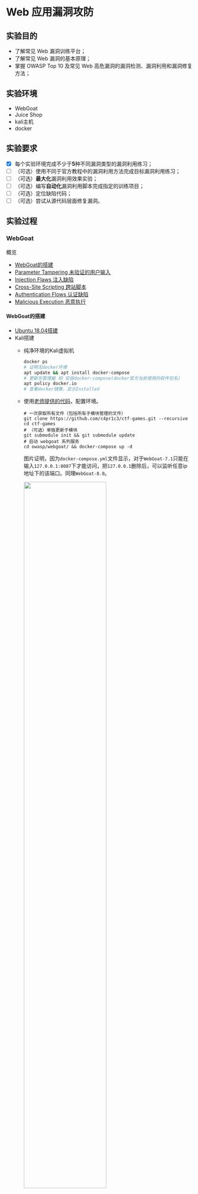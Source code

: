 # Web 应用漏洞攻防

## 实验目的

- 了解常见 Web 漏洞训练平台；
- 了解常见 Web 漏洞的基本原理；
- 掌握 OWASP Top 10 及常见 Web 高危漏洞的漏洞检测、漏洞利用和漏洞修复方法；

## 实验环境

- WebGoat
- Juice Shop
- kali主机
- docker

## 实验要求

- [x] 每个实验环境完成不少于**5**种不同漏洞类型的漏洞利用练习；
- [ ] （可选）使用不同于官方教程中的漏洞利用方法完成目标漏洞利用练习；
- [ ] （可选）**最大化**漏洞利用效果实验；
- [ ] （可选）编写**自动化**漏洞利用脚本完成指定的训练项目；
- [ ] （可选）定位缺陷代码；
- [ ] （可选）尝试从源代码层面修复漏洞。

## 实验过程

### WebGoat

概览
- [WebGoat的搭建](#webgoat%e7%9a%84%e6%90%ad%e5%bb%ba)
- [Parameter Tampering 未验证的用户输⼊](#parameter-tampering-%e6%9c%aa%e9%aa%8c%e8%af%81%e7%9a%84%e7%94%a8%e6%88%b7%e8%be%93%e2%bc%8a)
- [Injection Flaws 注⼊缺陷](#injection-flaws-%e6%b3%a8%e2%bc%8a%e7%bc%ba%e9%99%b7)
- [Cross-Site Scripting 跨站脚本](#cross-site-scripting)
- [Authentication Flows 认证缺陷](#authentication-flows-%e8%ae%a4%e8%af%81%e7%bc%ba%e9%99%b7)
- [Malicious Execution 恶意执行](#malicious-execution-%e6%81%b6%e6%84%8f%e6%89%a7%e8%a1%8c)

#### WebGoat的搭建

- [Ubuntu 18.04搭建](https://github.com/c4pr1c3/ac-demo#ubuntu-1804-%E4%B8%8A%E9%85%8D%E7%BD%AE%E6%9C%AC%E9%A1%B9%E7%9B%AE)
- Kali搭建
  - 纯净环境的Kali虚拟机   
    ```bash
    docker ps
    # 证明无docker环境
    apt update && apt install docker-compose
    # 更新包管理器 和 安装docker-compose(docker官方当前使用的软件包名)
    apt policy docker.io
    # 查看docker镜像，显示Installed
    ```
  - 使用[老师提供的代码](https://github.com/c4pr1c3/ctf-games)，配置环境。
    ```
    # 一次获取所有文件（包括所有子模块管理的文件）
    git clone https://github.com/c4pr1c3/ctf-games.git --recursive
    cd ctf-games
    # （可选）单独更新子模块
    git submodule init && git submodule update
    # 启动 webgoat 系列服务
    cd owasp/webgoat/ && docker-compose up -d
    ```
    图片证明，因为`docker-compose.yml`文件显示，对于`WebGoat-7.1`只能在输入`127.0.0.1:8087`下才能访问，把`127.0.0.1`删除后，可以监听任意ip地址下的该端口。同理`WebGoat-8.0`。
    
    <img src="imgs/webgoat7and8.png" width=70%>
  - 启动环境后，查看webgoat7.1和8.0，都处于健康状态。

    <img src="imgs/healthy.png" width=70%>
  - 打开`Kali-WebGoat`浏览器输入`ip地址/WebGoat/attack`或者`ip地址/WebGoat/login`进入登陆页面
    - WebGoat-7.1 以普通用户或者管理员身份登录 `127.0.0.1:8087/WebGoat/attack`

        <img src="imgs/webgoat7login.png" width=50%>
    - WebGoat-8.0 需要注册后再登录 `127.0.0.1:8088/WebGoat/attack`
        
        <img src="imgs/webgoat8login.png" width=50%>
- `Burp Suite`使用基础
  - 正向代理工具，浏览器配合使用`Burp Suite`
  - 在`firefox add-ons`装扩展`Proxy SwitchyOmega`，不用每次更改系统配置
        
    <img src="imgs/newprofile.png">

    - `Burp Suite`的相关配置信息
        
        <img src="imgs/burpsuiteparameterset.png" width=70%>
    - `Burp Suite`的设置

        <img src="imgs/proxylistenrunning.png" width=70%>
    - 点击火狐浏览器的右上角圆圈符号，选择刚创建的`burpsuite`代理
  - 手动更改Firefox的Connection Settings 
    - HTTP Proxy 127.0.0.1 Port:8080(Burp Suite默认)
    - No Proxy for  去掉 `localhost,127.0.0.1`
  - `Proxy`设置`intercept is off`，`Burp Suite`能够拦截通过的数据包
  - `Proxy`设置`intercept is on`，burpsuite会拦截所有的请求(相当于网络请求的断点模式)，随便更改`Raw packets`，再`forward`。
  - 一个使用实例
    <img src="imgs/burpsuiteproxy.png">

#### Parameter Tampering (未验证的用户输⼊)

- 攻击者对HTTP请求进行修改
  - 修改`URL/请求字符串/HTTP 请求头/Cookies/表单域/隐藏域`
- 漏洞利用
  - 获得对客户端缓存、Cookie、请求编码等的控制/强制浏览/命令执行/Cookie 毒化和隐藏域控制
  - 篡改工具：`Burp Suite`
- 原因：
  - 只在客户端进行了输入验证
  - 输入数据过滤时未进行规范化，导致过滤措施被绕过
- 安全加固方法
  - 所有的用户输入需要在服务端进行集中的统一验证
  - 不“滥用”隐藏域，重要数据应存储在 Session 中或对请求参数进行签名验证。
  - 对于请求参数需要严格验证其类型
  
##### Bypass front-end restrictions 「WebGoat-8.0」

- 绕过前端的限制
  - 前端：浏览器
  - 后端：用户端
- 突破限制
  - Test One：直接在`Burp Suite`的界面进行修改后，转发包，成功。
    证明前端页面的下拉框、单选框、多选框和文本框的限制**无用**。
        
    <img src="imgs/Bypassfront-endrestrictions.png" width=70%>
  - Test Two[待解决]
    >there is some mechanism in place to prevent users from sending altered field values to server, such as validation before sending 用发送前验证防止修改字段
    >绕过方法：重放攻击

    <img src="imgs/validation.png" width=70%>

##### Bypass HTML Field Restrictions 「WebGoat-7.1」

- 绕过HTML字段的限制

##### Exploit Hidden Fields 「WebGoat-7.1」

- 利用隐藏字段

#### Injection Flaws (注⼊缺陷)

##### Command Injection (命令注入攻击) 「WebGoat-7.1」

- 攻击`parameter-driven sites`，将用户输入未经过滤或者过滤不严就直接当作系统命令进行执行。
- 命令连接符号
  - && 前一个指令执行成功，后面的指令才继续执行，就像进行与操作一样
  - || 前一个命令执行失败，后面的才继续执行，类似于或操作
  - & 直接连接多个命令
  - | 管道符，将前一个命令的输出作为下一个命令的输入
  - ; 直接连接多个命令
- 解决方法
  > sanitize(清理) all input data, especially data that will used in OS command, scripts, and database queries 
- 实验过程
  "&& echo "hello world
  
  <img src="imgs/commandinjection.gif">

##### SQL Injection 「WebGoat-7.1」

##### SQL Injection 「WebGoat-8.0」

#### Cross-Site Scripting

##### Phishing with XSS 「WebGoat-7.1」

- 漏洞利用
  > Insert html to that requests credentials 请求凭据
  > Add javascript to actually collect the credentials
  > Post the credentials to http://localhost:8080/WebGoat/catcher?PROPERTY=yes...
- 实验过程[莫名其妙的过了]
  <script>alert('hacked')</script> 

##### Stored XSS Attacks 「WebGoat-7.1」

<img src="imgs/storexss.gif">

##### Stored XSS Attacks (跨站点脚本XSS) 「WebGoat-8.0」

##### Cross Site Request Forgery (CSRF) (跨站点请求伪造) 「WebGoat-8.0」

- `One Click Attack` 或者 `Session Riding` 

#### Authentication Flows (认证缺陷)

##### Session Management Flaws (脆弱的访问控制) 「WebGoat-7.1」

- Password Strength [看了solution，还涉及到计算知识]
- Forget Password
  - 某些网站用于找回密码的认证问题过于简单，可以通过暴力求解
    
    <img src="imgs/forgetpsw.png" width=70%>

#### Malicious Execution (恶意执行)

##### Malicious File Execution (⽂件上传漏洞) 「WebGoat-7.1」

```
<HTML>

<% java.io.File file= newjava.io.File("/.extract/webapps/WebGoat/mfe_target/guest.txt");file.createNewFile();%>

</HTML>
```
- 实验过程
  - 先上传真实图片；
  - 后上传`.jsp`，虽然是`.jsp`文件，但是浏览器的预览功能还是会识别成图片，所以可以右键`view image info`和`copy image location`。
  - 一旦`copy image location`后，paste到地址栏，就可以成功执行

    <img src="imgs/MaliciousFileExecution.gif">

### Juice Shop

#### Juice Shop 环境搭建

- 从`Webgoat`目录切换到`juice shop`目录，启动环境，查看容器显示healthy。
    
    <img src="imgs/juiceshophealthy.png">
- 同理`Webgoat`的登录，以`127.0.0.1:3000`登录`juice shop`并且注册。
- **寻找计分板scoreboard**
  - 对于不熟前端的人，(跪
  - 页面源代码，无
  - 查看mainxxx.js

      <img src="imgs/scoreboard.png" width=70%>
  - 在网址栏输入`127.0.0.1:3000/#/score-board`，成功。

#### XSS

- DOM XSS
  - 通过在输入框输入`<iframe src="javascript:alert(`xss`)"></iframe>`，从而触发`xss`弹框，攻击成功
  - `iframe`用于在网页内显示网页

      <img src="imgs/DOMxss.gif">

#### Injection

##### SQL Injection

- Goal：log in with the administrator's user account
- 通过把SQL命令将查询字符串插入到Web表单递交等位置，最终达到欺骗服务器执行恶意的SQL命令
- 实验步骤：
  - 首先进入登陆`Account login`的页面；
  - 通过输入错误信息`' 或者 ' OR`，引发错误提示`Error Handling`；
  - `' OR true--`作为用户名，密码任填，能够以admin的方式登录。

## 实验问题解决与总结

1. `docker-compose up -d`后报错
   ```
   ERROR: Couldn't connect to Docker daemon at http+docker://localhost - is it running?
   If it's at a non-standard location, specify the URL with the DOCKER_HOST environment variable.
   
   service docker status 
   # 查看docker是否运行，状态为Active: inactive (dead)

   systemctl start docker
   # 启动

   systemctl stop docker
   # 关闭

   # 该解决方法的问题
   解决Docker服务未启动时，用了较老的service指令去查看状态，但又用了较新的systemctl指令去启动服务，用systemctl统一。
   ```

## 参考资料